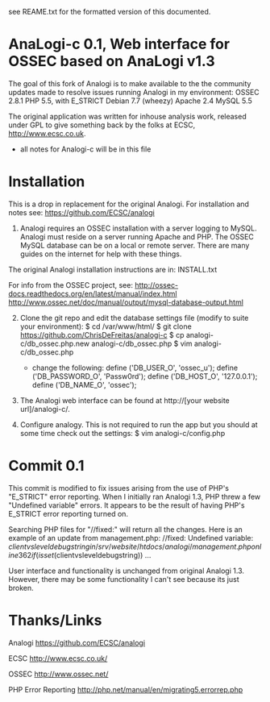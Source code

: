 see REAME.txt for the formatted version of this documented.

AnaLogi-c 0.1, Web interface for OSSEC based on AnaLogi v1.3
===
The goal of this fork of Analogi is to make available to the the community
updates made to resolve issues running Analogi in my environment:
	OSSEC 2.8.1
	PHP 5.5, with E_STRICT
	Debian 7.7 (wheezy)
	Apache 2.4
	MySQL 5.5

The original application was written for inhouse analysis work, released under
GPL to give something back by the folks at ECSC, http://www.ecsc.co.uk.

- all notes for Analogi-c will be in this file


Installation
===
This is a drop in replacement for the original Analogi.  For installation and
notes see:
	https://github.com/ECSC/analogi

1. Analogi requires an OSSEC installation with a server logging to MySQL.
Analogi must reside on a server running Apache and PHP.  The OSSEC MySQL
database can be on a local or remote server.  There are many guides on the
internet for help with these things.

The original Analogi installation instructions are in:
	INSTALL.txt

For info from the OSSEC project, see:
	http://ossec-docs.readthedocs.org/en/latest/manual/index.html
	http://www.ossec.net/doc/manual/output/mysql-database-output.html

2. Clone the git repo and edit the database settings
file (modify to suite your environment):
$ cd /var/www/html/
$ git clone https://github.com/ChrisDeFreitas/analogi-c
$ cp analogi-c/db_ossec.php.new analogi-c/db_ossec.php
$ vim analogi-c/db_ossec.php
	- change the following:
		define ('DB_USER_O', 'ossec_u');
		define ('DB_PASSWORD_O', 'Passw0rd');
		define ('DB_HOST_O', '127.0.0.1');
		define ('DB_NAME_O', 'ossec');

3. The Analogi web interface can be found at http://[your website url]/analogi-c/.

4. Configure analogy.  This is not required to run the app but you should at some
time check out the settings:
$ vim analogi-c/config.php


Commit 0.1
===
This commit is modified to fix issues arising from the use of PHP's "E_STRICT"
error reporting. When I initially ran Analogi 1.3, PHP threw a few "Undefined
variable" errors.  It appears to be the result of having PHP's E_STRICT
error reporting turned on.

Searching PHP files for "//fixed:" will return all the changes.  Here is an
example of an update from management.php:
	//fixed: Undefined variable: $clientvsleveldebugstring in /srv/website/htdocs/analogi/management.php on line 362
	if(isset($clientvsleveldebugstring))
		...

User interface and functionality is unchanged from original Analogi 1.3. However,
there may be some functionality I can't see because its just broken.


Thanks/Links
===
Analogi
https://github.com/ECSC/analogi

ECSC
http://www.ecsc.co.uk/

OSSEC
http://www.ossec.net/

PHP Error Reporting
http://php.net/manual/en/migrating5.errorrep.php

